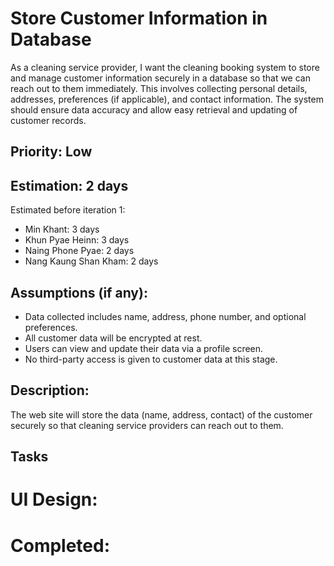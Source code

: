 # Store Customer Information in Database
As a cleaning service provider, I want the cleaning booking system to store and manage customer 
information securely in a database so that we can reach out to them immediately. This involves 
collecting personal details, addresses, preferences (if applicable), and contact information. 
The system should ensure data accuracy and allow easy retrieval and updating of customer records.

## Priority: Low


## Estimation: 2 days
Estimated before iteration 1:
* Min Khant: 3 days
* Khun Pyae Heinn: 3 days
* Naing Phone Pyae: 2 days
* Nang Kaung Shan Kham: 2 days

## Assumptions (if any):
* Data collected includes name, address, phone number, and optional preferences.
* All customer data will be encrypted at rest.
* Users can view and update their data via a profile screen.
* No third-party access is given to customer data at this stage.


## Description: 
The web site will store the data (name, address, contact) of the customer securely so that cleaning service providers can reach out to them.

## Tasks


# UI Design:

# Completed:
